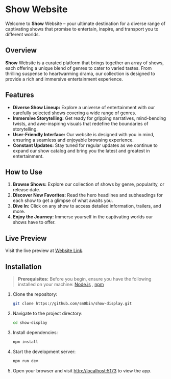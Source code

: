 # Show Website

Welcome to **Show** Website – your ultimate destination for a diverse range of captivating shows that promise to entertain, inspire, and transport you to different worlds.

## Overview

**Show** Website is a curated platform that brings together an array of shows, each offering a unique blend of genres to cater to varied tastes. From thrilling suspense to heartwarming drama, our collection is designed to provide a rich and immersive entertainment experience.

## Features

- **Diverse Show Lineup:** Explore a universe of entertainment with our carefully selected shows covering a wide range of genres.
- **Immersive Storytelling:** Get ready for gripping narratives, mind-bending twists, and awe-inspiring visuals that redefine the boundaries of storytelling.
- **User-Friendly Interface:** Our website is designed with you in mind, ensuring a seamless and enjoyable browsing experience.
- **Constant Updates:** Stay tuned for regular updates as we continue to expand our show catalog and bring you the latest and greatest in entertainment.

## How to Use

1. **Browse Shows:** Explore our collection of shows by genre, popularity, or release date.
2. **Discover New Favorites:** Read the hero headlines and subheadings for each show to get a glimpse of what awaits you.
3. **Dive In:** Click on any show to access detailed information, trailers, and more.
4. **Enjoy the Journey:** Immerse yourself in the captivating worlds our shows have to offer.

## Live Preview

Visit the live preview at [Website Link](https://show-app.surge.sh).

## Installation

> **Prerequisites:** Before you begin, ensure you have the following installed on your machine: [Node.js](https://nodejs.org/)
> , [npm](https://www.npmjs.com/)

1. Clone the repository:

   ```bash
   git clone https://github.com/sm0bin/show-display.git
   ```

2. Navigate to the project directory:

   ```bash
   cd show-display
   ```

3. Install dependencies:

   ```bash
   npm install
   ```

4. Start the development server:

   ```bash
   npm run dev
   ```

5. Open your browser and visit [http://localhost:5173](http://localhost:5173) to view the app.
